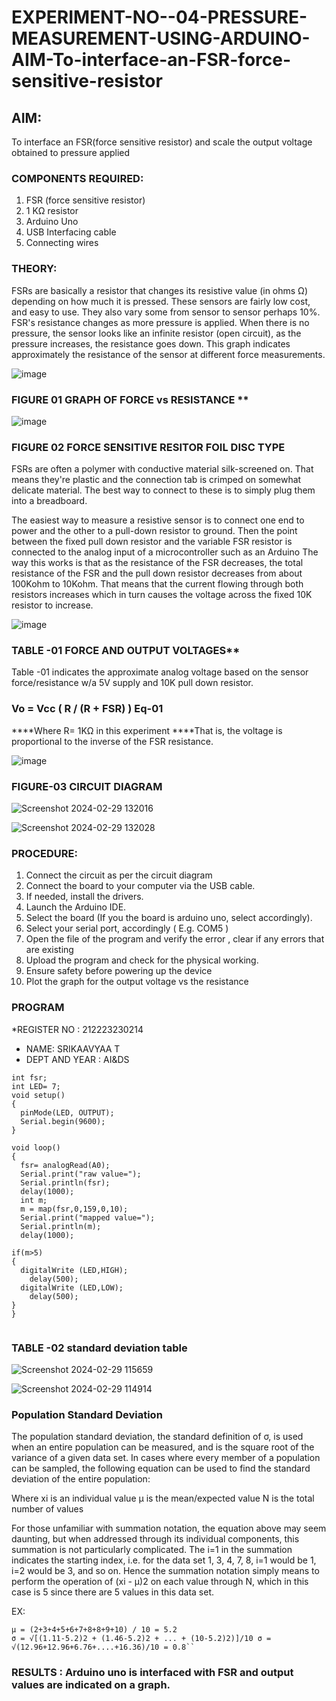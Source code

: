 # EXPERIMENT-NO--04-PRESSURE-MEASUREMENT-USING-ARDUINO-AIM-To-interface-an-FSR-force-sensitive-resistor


## AIM: 
To interface an FSR(force sensitive resistor) and scale the output voltage obtained to pressure applied 
 
### COMPONENTS REQUIRED:
1.	FSR  (force sensitive resistor)
2.	1 KΩ resistor 
3.	Arduino Uno 
4.	USB Interfacing cable 
5.	Connecting wires 


### THEORY: 
FSRs are basically a resistor that changes its resistive value (in ohms Ω) depending on how much it is pressed. These sensors are fairly low cost, and easy to use. They also vary some from sensor to sensor perhaps 10%. FSR's resistance changes as more pressure is applied. When there is no pressure, the sensor looks like an infinite resistor (open circuit), as the pressure increases, the resistance goes down. This graph indicates approximately the resistance of the sensor at different force measurements.
 

 ![image](https://user-images.githubusercontent.com/36288975/163532939-d6888ae1-4068-4d83-86a7-fc4c32d5179e.png)

### FIGURE 01 GRAPH OF FORCE vs RESISTANCE **




![image](https://user-images.githubusercontent.com/36288975/163532957-82d57567-a1c3-48c5-8a87-7ea66d6fca49.png)





### FIGURE 02 FORCE SENSITIVE RESITOR FOIL DISC TYPE  

FSRs are often a polymer with conductive material silk-screened on. That means they're plastic and the connection tab is crimped on somewhat delicate material. The best way to connect to these is to simply plug them into a breadboard.

The easiest way to measure a resistive sensor is to connect one end to power and the other to a pull-down resistor to ground. Then the point between the fixed pull down resistor and the variable FSR resistor is connected to the analog input of a microcontroller such as an Arduino The way this works is that as the resistance of the FSR decreases, the total resistance of the FSR and the pull down resistor decreases from about 100Kohm to 10Kohm. That means that the current flowing through both resistors increases which in turn causes the voltage across the fixed 10K resistor to increase.

 ![image](https://user-images.githubusercontent.com/36288975/163532972-2b909551-12c9-485d-adb1-d1e988d557bd.png)

### TABLE -01 FORCE AND OUTPUT VOLTAGES**
	
  Table -01 indicates the approximate analog voltage based on the sensor force/resistance w/a 5V supply and 10K pull down resistor.

### Vo = Vcc ( R / (R + FSR) )								Eq-01

****Where R= 1KΩ in this experiment 
****That is, the voltage is proportional to the inverse of the FSR resistance.










![image](https://user-images.githubusercontent.com/36288975/163532979-a2a5cb5c-f495-442c-843e-bebb82737a35.png)



### FIGURE-03 CIRCUIT DIAGRAM

![Screenshot 2024-02-29 132016](https://github.com/Srikaavyaathamizh/EXPERIMENT-NO--04-PRESSURE-MEASUREMENT-USING-ARDUINO-AIM-To-interface-an-FSR-force-sensitive-resist/assets/144870938/70f7c491-1517-439b-b7af-c1ca49c8ece0)

![Screenshot 2024-02-29 132028](https://github.com/Srikaavyaathamizh/EXPERIMENT-NO--04-PRESSURE-MEASUREMENT-USING-ARDUINO-AIM-To-interface-an-FSR-force-sensitive-resist/assets/144870938/721c0a44-791b-4ff8-822a-e363d7b55f5c)


### PROCEDURE:
1.	Connect the circuit as per the circuit diagram 
2.	Connect the board to your computer via the USB cable.
3.	If needed, install the drivers.
4.	Launch the Arduino IDE.
5.	Select the board (If you the board is arduino uno, select accordingly).
6.	Select your serial port, accordingly ( E.g. COM5 )
7.	Open the file of the program  and verify the error , clear if any errors that are existing 
8.	Upload the program and check for the physical working. 
9.	Ensure safety before powering up the device 
10.	Plot the graph for the output voltage vs the resistance 


### PROGRAM 
 *REGISTER NO : 212223230214
* NAME: SRIKAAVYAA T
 * DEPT AND YEAR : AI&DS 
```
int fsr;
int LED= 7;
void setup()
{
  pinMode(LED, OUTPUT);
  Serial.begin(9600);
}

void loop()
{
  fsr= analogRead(A0);
  Serial.print("raw value=");
  Serial.println(fsr);
  delay(1000);
  int m;
  m = map(fsr,0,159,0,10);
  Serial.print("mapped value=");
  Serial.println(m);
  delay(1000);
  
if(m>5)
{
  digitalWrite (LED,HIGH);
    delay(500);
  digitalWrite (LED,LOW);
    delay(500);
}
}
  
```


### TABLE -02 standard deviation table 

![Screenshot 2024-02-29 115659](https://github.com/Srikaavyaathamizh/EXPERIMENT-NO--04-PRESSURE-MEASUREMENT-USING-ARDUINO-AIM-To-interface-an-FSR-force-sensitive-resist/assets/144870938/9ad0d079-d5a5-4d54-84b3-79b432fedb5e)

![Screenshot 2024-02-29 114914](https://github.com/Srikaavyaathamizh/EXPERIMENT-NO--04-PRESSURE-MEASUREMENT-USING-ARDUINO-AIM-To-interface-an-FSR-force-sensitive-resist/assets/144870938/31400a14-d1d2-4b25-9733-e8cddd599f0e)



### Population Standard Deviation
The population standard deviation, the standard definition of σ, is used when an entire population can be measured, and is the square root of the variance of a given data set. In cases where every member of a population can be sampled, the following equation can be used to find the standard deviation of the entire population:



Where
xi is an individual value
μ is the mean/expected value
N is the total number of values

For those unfamiliar with summation notation, the equation above may seem daunting, but when addressed through its individual components, this summation is not particularly complicated. The i=1 in the summation indicates the starting index, i.e. for the data set 1, 3, 4, 7, 8, i=1 would be 1, i=2 would be 3, and so on. Hence the summation notation simply means to perform the operation of (xi - μ)2 on each value through N, which in this case is 5 since there are 5 values in this data set.

EX:           
```
μ = (2+3+4+5+6+7+8+8+9+10) / 10 = 5.2
σ = √[(1.11-5.2)2 + (1.46-5.2)2 + ... + (10-5.2)2)]/10 σ = √(12.96+12.96+6.76+....+16.36)/10 = 0.8``
```




### RESULTS : Arduino uno is interfaced with FSR and output values are indicated on a graph.

